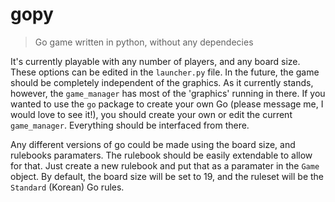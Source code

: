 # gopy
> Go game written in python, without any dependecies

It's currently playable with any number of players, and any board size. These options can be edited in the `launcher.py` file.
In the future, the game should be completely independent of the graphics. As it currently stands, however, the `game_manager` has most of the 'graphics' running in there.
If you wanted to use the `go` package to create your own Go (please message me, I would love to see it!), you should create your own or edit the current `game_manager`. Everything should be interfaced from there.

Any different versions of go could be made using the board size, and rulebooks paramaters. The rulebook should be easily extendable to allow for that.
Just create a new rulebook and put that as a paramater in the `Game` object. 
By default, the board size will be set to 19, and the ruleset will be the `Standard` (Korean) Go rules.
